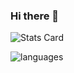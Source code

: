 ### Hi there 👋

![Stats Card](https://github-readme-stats.vercel.app/api?username=alexandr-san4ez&show_icons=true&theme=monokai&count_private=true)

![languages](https://github-readme-stats.vercel.app/api/top-langs?username=alexandr-san4ez&layout=compact&theme=monokai&count_private=true)

